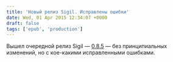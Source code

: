 ```yaml
---
title: 'Новый релиз Sigil. Исправлены ошибки'
date: Wed, 01 Apr 2015 12:34:07 +0000
draft: false
tags: ['epub', 'production']
---
```


Вышел очередной релиз Sigil — [0.8.5](http://sigil-ebook.com/2015/03/29/sigil-0-8-5-released/) — без принципиальных изменений, но с кое-какими исправленными ошибками.
